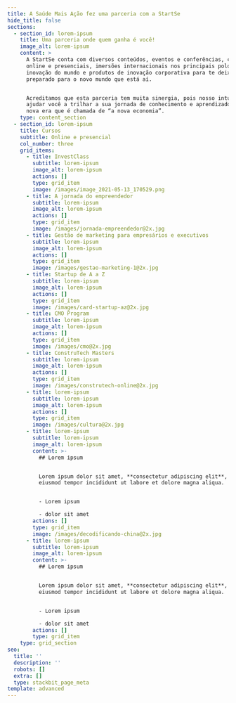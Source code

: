```yaml
---
title: A Saúde Mais Ação fez uma parceria com a StartSe
hide_title: false
sections:
  - section_id: lorem-ipsum
    title: Uma parceria onde quem ganha é você!
    image_alt: lorem-ipsum
    content: >
      A StartSe conta com diversos conteúdos, eventos e conferências, cursos
      online e presenciais, imersões internacionais nos principais polos de
      inovação do mundo e produtos de inovação corporativa para te deixar
      preparado para o novo mundo que está aí.


      Acreditamos que esta parceria tem muita sinergia, pois nosso intuito é
      ajudar você a trilhar a sua jornada de conhecimento e aprendizado nessa
      nova era que é chamada de “a nova economia”.
    type: content_section
  - section_id: lorem-ipsum
    title: Cursos
    subtitle: Online e presencial
    col_number: three
    grid_items:
      - title: InvestClass
        subtitle: lorem-ipsum
        image_alt: lorem-ipsum
        actions: []
        type: grid_item
        image: /images/image_2021-05-13_170529.png
      - title: A jornada do empreendedor
        subtitle: lorem-ipsum
        image_alt: lorem-ipsum
        actions: []
        type: grid_item
        image: /images/jornada-empreendedor@2x.jpg
      - title: Gestão de marketing para empresários e executivos
        subtitle: lorem-ipsum
        image_alt: lorem-ipsum
        actions: []
        type: grid_item
        image: /images/gestao-marketing-1@2x.jpg
      - title: Startup de A a Z
        subtitle: lorem-ipsum
        image_alt: lorem-ipsum
        actions: []
        type: grid_item
        image: /images/card-startup-az@2x.jpg
      - title: CMO Program
        subtitle: lorem-ipsum
        image_alt: lorem-ipsum
        actions: []
        type: grid_item
        image: /images/cmo@2x.jpg
      - title: ConstruTech Masters
        subtitle: lorem-ipsum
        image_alt: lorem-ipsum
        actions: []
        type: grid_item
        image: /images/construtech-online@2x.jpg
      - title: lorem-ipsum
        subtitle: lorem-ipsum
        image_alt: lorem-ipsum
        actions: []
        type: grid_item
        image: /images/cultura@2x.jpg
      - title: lorem-ipsum
        subtitle: lorem-ipsum
        image_alt: lorem-ipsum
        content: >-
          ## Lorem ipsum


          Lorem ipsum dolor sit amet, **consectetur adipiscing elit**, sed do
          eiusmod tempor incididunt ut labore et dolore magna aliqua.


          - Lorem ipsum

          - dolor sit amet
        actions: []
        type: grid_item
        image: /images/decodificando-china@2x.jpg
      - title: lorem-ipsum
        subtitle: lorem-ipsum
        image_alt: lorem-ipsum
        content: >-
          ## Lorem ipsum


          Lorem ipsum dolor sit amet, **consectetur adipiscing elit**, sed do
          eiusmod tempor incididunt ut labore et dolore magna aliqua.


          - Lorem ipsum

          - dolor sit amet
        actions: []
        type: grid_item
    type: grid_section
seo:
  title: ''
  description: ''
  robots: []
  extra: []
  type: stackbit_page_meta
template: advanced
---
```

